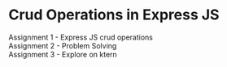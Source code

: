 # Crud Operations in Express JS

Assignment 1 - Express JS crud operations<br>
Assignment 2 - Problem Solving<br>
Assignment 3 - Explore on ktern
